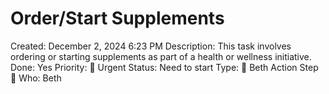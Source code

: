 # Order/Start Supplements

Created: December 2, 2024 6:23 PM
Description: This task involves ordering or starting supplements as part of a health or wellness initiative.
Done: Yes
Priority: 🔴 Urgent
Status: Need to start
Type: 🔶 Beth Action Step 🔶
Who: Beth